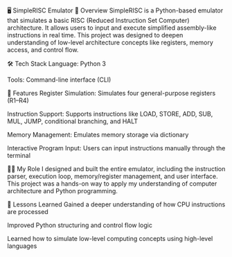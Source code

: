 🖥️ SimpleRISC Emulator
📌 Overview
SimpleRISC is a Python-based emulator that simulates a basic RISC (Reduced Instruction Set Computer) architecture. It allows users to input and execute simplified assembly-like instructions in real time. This project was designed to deepen understanding of low-level architecture concepts like registers, memory access, and control flow.

🛠️ Tech Stack
Language: Python 3

Tools: Command-line interface (CLI)

🚀 Features
Register Simulation: Simulates four general-purpose registers (R1–R4)

Instruction Support: Supports instructions like LOAD, STORE, ADD, SUB, MUL, JUMP, conditional branching, and HALT

Memory Management: Emulates memory storage via dictionary

Interactive Program Input: Users can input instructions manually through the terminal

👩‍💻 My Role
I designed and built the entire emulator, including the instruction parser, execution loop, memory/register management, and user interface. This project was a hands-on way to apply my understanding of computer architecture and Python programming.

📘 Lessons Learned
Gained a deeper understanding of how CPU instructions are processed

Improved Python structuring and control flow logic

Learned how to simulate low-level computing concepts using high-level languages
